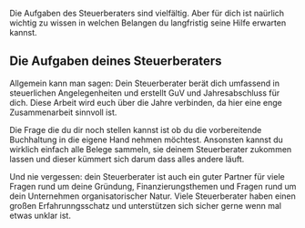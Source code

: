 Die Aufgaben des Steuerberaters sind vielfältig.
Aber für dich ist naürlich wichtig zu wissen in welchen Belangen du langfristig seine Hilfe erwarten kannst.

## Die Aufgaben deines Steuerberaters

Allgemein kann man sagen: Dein Steuerberater berät dich umfassend in steuerlichen Angelegenheiten und erstellt GuV und Jahresabschluss für dich.
Diese Arbeit wird euch über die Jahre verbinden, da hier eine enge Zusammenarbeit sinnvoll ist.

Die Frage die du dir noch stellen kannst ist ob du die vorbereitende Buchhaltung in die eigene Hand nehmen möchtest.
Ansonsten kannst du wirklich einfach alle Belege sammeln, sie deinem Steuerberater zukommen lassen und dieser kümmert sich darum dass alles andere läuft.

Und nie vergessen: dein Steuerberater ist auch ein guter Partner für viele Fragen rund um deine Gründung, Finanzierungsthemen und Fragen rund um dein Unternehmen organisatorischer Natur. Viele Steuerberater haben einen großen Erfahrunngsschatz und unterstützen sich sicher gerne wenn mal etwas unklar ist.
